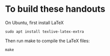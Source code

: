 # To build these handouts 

On Ubuntu, first install LaTeX

    sudo apt install texlive-latex-extra

Then run make to compile the LaTeX files:

    make
